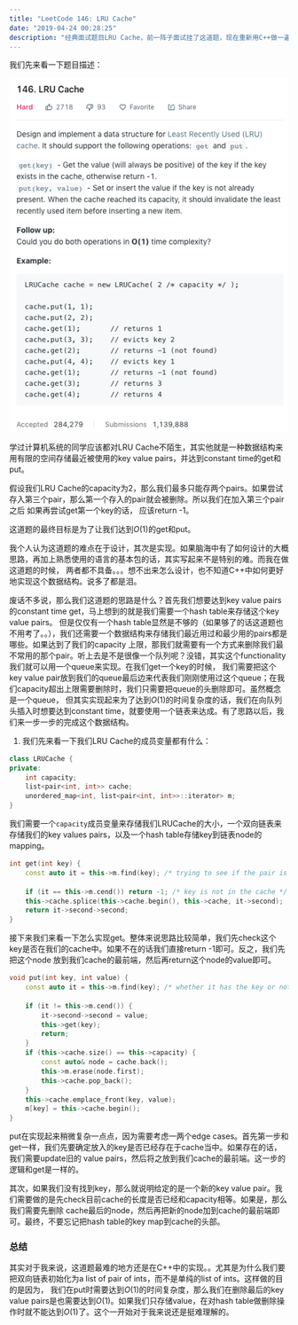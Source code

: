 ```yaml
---
title: "LeetCode 146: LRU Cache"
date: "2019-04-24 00:28:25"
description: "经典面试题目LRU Cache，前一阵子面试挂了这道题，现在重新用C++做一遍感受一下。"
---
```


我们先来看一下题目描述：

![描述](描述.png)

学过计算机系统的同学应该都对LRU Cache不陌生，其实他就是一种数据结构来用有限的空间存储最近被使用的key value pairs，并达到constant time的get和put。

假设我们LRU Cache的capacity为2，那么我们最多只能存两个pairs。如果尝试存入第三个pair，那么第一个存入的pair就会被删除。所以我们在加入第三个pair之后
如果再尝试get第一个key的话， 应该return -1。

这道题的最终目标是为了让我们达到$O(1)$的get和put。

我个人认为这道题的难点在于设计，其次是实现。如果脑海中有了如何设计的大概思路，再加上熟悉使用的语言的基本包的话，其实写起来不是特别的难。而我在做这道题的时候，
两者都不具备。。。想不出来怎么设计，也不知道C++中如何更好地实现这个数据结构。说多了都是泪。

废话不多说，那么我们这道题的思路是什么？首先我们想要达到key value pairs的constant time get，马上想到的就是我们需要一个hash table来存储这个key value pairs。
但是仅仅有一个hash table显然是不够的（如果够了的话这道题也不用考了。。），我们还需要一个数据结构来存储我们最近用过和最少用的pairs都是哪些。如果达到了我们的capacity
上限，那我们就需要有一个方式来删除我们最不常用的那个pair。听上去是不是很像一个队列呢？没错，其实这个functionality我们就可以用一个queue来实现。在我们get一个key的时候，
我们需要把这个key value pair放到我们的queue最后边来代表我们刚刚使用过这个queue；在我们capacity超出上限需要删除时，我们只需要把queue的头删除即可。虽然概念是一个queue，
但其实实现起来为了达到$O(1)$的时间复杂度的话，我们在向队列头插入时想要达到constant time，就要使用一个链表来达成。有了思路以后，我们来一步一步的完成这个数据结构。

1. 我们先来看一下我们LRU Cache的成员变量都有什么：

```cpp
class LRUCache {
private:
    int capacity;
    list<pair<int, int>> cache;
    unordered_map<int, list<pair<int, int>>::iterator> m;
}
```

我们需要一个`capacity`成员变量来存储我们LRUCache的大小，一个双向链表来存储我们的key values pairs，以及一个hash table存储key到链表node的mapping。

```cpp
int get(int key) {
    const auto it = this->m.find(key); /* trying to see if the pair is in the cache */
    
    if (it == this->m.cend()) return -1; /* key is not in the cache */
    this->cache.splice(this->cache.begin(), this->cache, it->second);
    return it->second->second;
}
```

接下来我们来看一下怎么实现get。整体来说思路比较简单，我们先check这个key是否在我们的cache中。如果不在的话我们直接return -1即可。反之，我们先把这个node
放到我们cache的最前端，然后再return这个node的value即可。

```cpp
void put(int key, int value) {
    const auto it = this->m.find(key); /* whether it has the key or not */
    
    if (it != this->m.cend()) {
        it->second->second = value;
        this->get(key);
        return;
    } 
    if (this->cache.size() == this->capacity) {
        const auto& node = cache.back();
        this->m.erase(node.first);
        this->cache.pop_back();
    }
    this->cache.emplace_front(key, value);
    m[key] = this->cache.begin();
}
```

put在实现起来稍微复杂一点点，因为需要考虑一两个edge cases。首先第一步和get一样，我们先要确定放入的key是否已经存在于cache当中。如果存在的话，我们需要update旧的
value pairs，然后将之放到我们cache的最前端。这一步的逻辑和get是一样的。

其次，如果我们没有找到key，那么就说明给定的是一个新的key value pair。我们需要做的是先check目前cache的长度是否已经和capacity相等。如果是，那么我们需要先删除
cache最后的node，然后再把新的node加到cache的最前端即可。最终，不要忘记把hash table的key map到cache的头部。

### 总结
其实对于我来说，这道题最难的地方还是在C++中的实现。。尤其是为什么我们要把双向链表初始化为a list of pair of ints，而不是单纯的list of ints。这样做的目的是因为，
我们在put时需要达到$O(1)$的时间复杂度，那么我们在删除最后的key value pairs是也需要达到$O(1)$。如果我们只存储value，在对hash table做删除操作时就不能达到$O(1)$了。这个一开始对于我来说还是挺难理解的。
